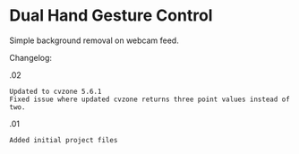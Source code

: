 # Dual Hand Gesture Control
 
Simple background removal on webcam feed.








Changelog:


.02

    Updated to cvzone 5.6.1
    Fixed issue where updated cvzone returns three point values instead of two.

.01

    Added initial project files 


